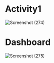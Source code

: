 # Activity1
![Screenshot (274)](https://user-images.githubusercontent.com/78394264/180678138-6c9b44f1-85c6-4169-9c10-91747e1adfe5.png)
# Dashboard
![Screenshot (275)](https://user-images.githubusercontent.com/78394264/180678255-d1b5cd20-726e-4953-aa54-f21749d9cdb4.png)
